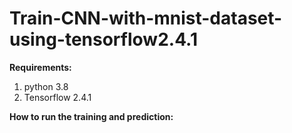 # Train-CNN-with-mnist-dataset-using-tensorflow2.4.1
**Requirements:**
1) python 3.8
2) Tensorflow 2.4.1

**How to run the training and prediction:**
